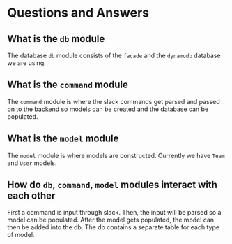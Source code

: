 # Questions and Answers

## What is the `db` module

The database `db` module consists of the `facade` and the `dynamodb` database
we are using.

## What is the `command` module

The `command` module is where the slack commands get parsed and passed on to the
backend so models can be created and the database can be populated.

## What is the `model` module

The `model` module is where models are constructed.
Currently we have `Team` and `User` models.

## How do `db`, `command`, `model` modules interact with each other

First a command is input through slack. Then, the input will be parsed so a
model can be populated. After the model gets populated, the model can then be
added into the db. The db contains a separate
table for each type of model.
